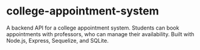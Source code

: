 # college-appointment-system
A backend API for a college appointment system. Students can book appointments with professors, who can manage their availability. Built with Node.js, Express, Sequelize, and SQLite.
